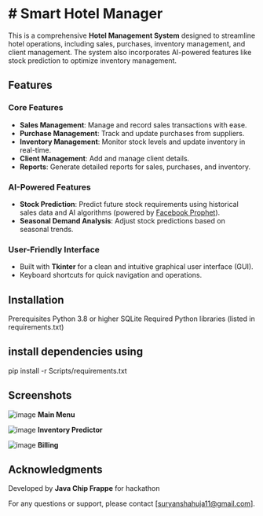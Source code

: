 # # Smart Hotel Manager

This is a comprehensive **Hotel Management System** designed to streamline hotel operations, including sales, purchases, inventory management, and client management. The system also incorporates AI-powered features like stock prediction to optimize inventory management.

## Features

### Core Features
- **Sales Management**: Manage and record sales transactions with ease.
- **Purchase Management**: Track and update purchases from suppliers.
- **Inventory Management**: Monitor stock levels and update inventory in real-time.
- **Client Management**: Add and manage client details.
- **Reports**: Generate detailed reports for sales, purchases, and inventory.

### AI-Powered Features
- **Stock Prediction**: Predict future stock requirements using historical sales data and AI algorithms (powered by [Facebook Prophet](https://facebook.github.io/prophet/)).
- **Seasonal Demand Analysis**: Adjust stock predictions based on seasonal trends.

### User-Friendly Interface
- Built with **Tkinter** for a clean and intuitive graphical user interface (GUI).
- Keyboard shortcuts for quick navigation and operations.

## Installation
Prerequisites
Python 3.8 or higher
SQLite
Required Python libraries (listed in requirements.txt)

## install dependencies using
pip install -r Scripts/requirements.txt

## Screenshots
![image](https://github.com/user-attachments/assets/74e4ab54-6377-42c5-95a9-8d91e2d024c4)
**Main Menu** 

![image](https://github.com/user-attachments/assets/0d38693b-3662-4080-910c-b1feb2e51b42)
**Inventory Predictor**

![image](https://github.com/user-attachments/assets/175ec8bd-b2bd-42b8-9263-332f03bfc2ad)
**Billing**


## Acknowledgments
Developed by **Java Chip Frappe** for hackathon 

For any questions or support, please contact [suryanshahuja11@gmail.com].
